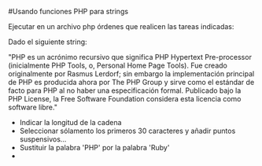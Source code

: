 #Usando funciones PHP para strings

Ejecutar en un archivo php órdenes que realicen las tareas indicadas:

Dado el siguiente string:
 
 "PHP es un acrónimo recursivo que significa PHP Hypertext Pre-processor (inicialmente PHP Tools, o, Personal Home Page Tools). Fue creado originalmente por Rasmus Lerdorf; sin embargo la implementación principal de PHP es producida ahora por The PHP Group y sirve como el estándar de facto para PHP al no haber una especificación formal. Publicado bajo la PHP License, la Free Software Foundation considera esta licencia como software libre." 

*   Indicar la longitud de la cadena
*   Seleccionar sólamento los primeros 30 caracteres y añadir puntos suspensivos...
*   Sustituir la palabra 'PHP' por la palabra 'Ruby'
*   
